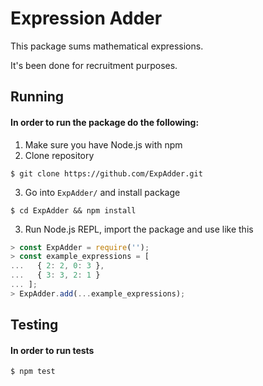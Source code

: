 # Expression Adder
This package sums mathematical expressions.

It's been done for recruitment purposes.

## Running

#### In order to run the package do the following:
1. Make sure you have Node.js with npm
2. Clone repository
```
$ git clone https://github.com/ExpAdder.git
```
3. Go into `ExpAdder/` and install package
```
$ cd ExpAdder && npm install
```
3. Run Node.js REPL, import the package and use like this
```javascript
> const ExpAdder = require('');
> const example_expressions = [
...   { 2: 2, 0: 3 },
...   { 3: 3, 2: 1 }
... ];
> ExpAdder.add(...example_expressions);
```

## Testing

#### In order to run tests
```
$ npm test
```